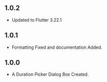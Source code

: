 ## 1.0.2

* Updated to Flutter 3.22.1

## 1.0.1

* Formatting Fixed and documentation Added.

## 1.0.0

* A Duration Picker Dialog Box Created.


